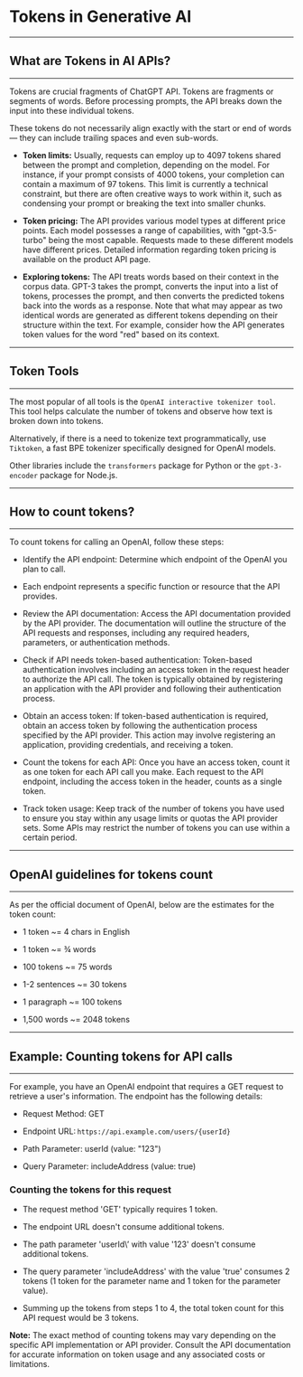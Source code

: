 # Tokens in Generative AI

---

## What are Tokens in AI APIs?

---

Tokens are crucial fragments of ChatGPT API. Tokens are fragments or segments of words. Before processing prompts, the API breaks down the input into these individual tokens.

These tokens do not necessarily align exactly with the start or end of words — they can include trailing spaces and even sub-words.

- **Token limits:** Usually, requests can employ up to 4097 tokens shared between the prompt and completion, depending on the model. For instance, if your prompt consists of 4000 tokens, your completion can contain a maximum of 97 tokens. This limit is currently a technical constraint, but there are often creative ways to work within it, such as condensing your prompt or breaking the text into smaller chunks.

- **Token pricing:** The API provides various model types at different price points. Each model possesses a range of capabilities, with "gpt-3.5-turbo" being the most capable. Requests made to these different models have different prices. Detailed information regarding token pricing is available on the product API page.

- **Exploring tokens:** The API treats words based on their context in the corpus data. GPT-3 takes the prompt, converts the input into a list of tokens, processes the prompt, and then converts the predicted tokens back into the words as a response. Note that what may appear as two identical words are generated as different tokens depending on their structure within the text. For example, consider how the API generates token values for the word "red" based on its context.

---

## Token Tools

---

The most popular of all tools is the `OpenAI interactive tokenizer tool`. This tool helps calculate the number of tokens and observe how text is broken down into tokens.

Alternatively, if there is a need to tokenize text programmatically, use `Tiktoken`, a fast BPE tokenizer specifically designed for OpenAI models.

Other libraries include the `transformers` package for Python or the `gpt-3-encoder` package for Node.js.

---

## How to count tokens?

---

To count tokens for calling an OpenAI, follow these steps:

- Identify the API endpoint: Determine which endpoint of the OpenAI you plan to call.

- Each endpoint represents a specific function or resource that the API provides.

- Review the API documentation: Access the API documentation provided by the API provider. The documentation will outline the structure of the API requests and responses, including any required headers, parameters, or authentication methods.

- Check if API needs token-based authentication: Token-based authentication involves including an access token in the request header to authorize the API call. The token is typically obtained by registering an application with the API provider and following their authentication process.

- Obtain an access token: If token-based authentication is required, obtain an access token by following the authentication process specified by the API provider. This action may involve registering an application, providing credentials, and receiving a token.

- Count the tokens for each API: Once you have an access token, count it as one token for each API call you make. Each request to the API endpoint, including the access token in the header, counts as a single token.

- Track token usage: Keep track of the number of tokens you have used to ensure you stay within any usage limits or quotas the API provider sets. Some APIs may restrict the number of tokens you can use within a certain period.

---

## OpenAI guidelines for tokens count

---

As per the official document of OpenAI, below are the estimates for the token count:

- 1 token ~= 4 chars in English

- 1 token ~= ¾ words

- 100 tokens ~= 75 words

- 1-2 sentences ~= 30 tokens

- 1 paragraph ~= 100 tokens

- 1,500 words ~= 2048 tokens

---

## Example: Counting tokens for API calls

---

For example, you have an OpenAI endpoint that requires a GET request to retrieve a user's information. The endpoint has the following details:

- Request Method: GET

- Endpoint URL: `https://api.example.com/users/{userId}`

- Path Parameter: userId (value: "123")

- Query Parameter: includeAddress (value: true)

### Counting the tokens for this request

- The request method 'GET' typically requires 1 token.

- The endpoint URL doesn't consume additional tokens.

- The path parameter 'userId\’ with value '123' doesn't consume additional tokens.

- The query parameter 'includeAddress' with the value 'true' consumes 2 tokens (1 token for the parameter name and 1 token for the parameter value).

- Summing up the tokens from steps 1 to 4, the total token count for this API request would be 3 tokens.

**Note:** The exact method of counting tokens may vary depending on the specific API implementation or API provider. Consult the API documentation for accurate information on token usage and any associated costs or limitations.
